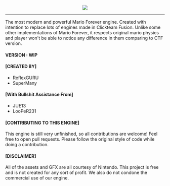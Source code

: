 <p align="center">
  <img src="https://cdn.discordapp.com/attachments/818109948490809347/847935718156402718/team_ce.png">
</p>

------------

The most modern and powerful Mario Forever engine. Created with intention to replace lots of engines made in Clickteam Fusion.
Unlike some other implementations of Mario Forever, it respects original mario physics and player won't be able to notice any difference in them comparing to CTF version.

#### VERSION : WIP

#### [CREATED BY]
- ReflexGURU
- SuperMany

#### [With Bullshit Assistance From]
- JUE13
- LooPeR231

#### [CONTRIBUTING TO THIS ENGINE]
This engine is still very unfinished, so all contributions are welcome! Feel free to open pull requests.
Please follow the original style of code while doing a contribution.


#### [DISCLAIMER]
All of the assets and GFX are all courtesy of Nintendo. This project is free
and is not created for any sort of profit. We also do not condone the commercial use
of our engine.
